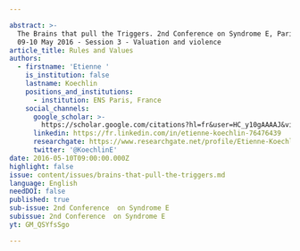 ```yaml
---

abstract: >-
  The Brains that pull the Triggers. 2nd Conference on Syndrome E, Paris IAS,
  09-10 May 2016 - Session 3 - Valuation and violence
article_title: Rules and Values
authors:
  - firstname: 'Etienne '
    is_institution: false
    lastname: Koechlin
    positions_and_institutions:
      - institution: ENS Paris, France
    social_channels:
      google_scholar: >-
        https://scholar.google.com/citations?hl=fr&user=HC_y10gAAAAJ&view_op=list_works&sortby=pubdate
      linkedin: https://fr.linkedin.com/in/etienne-koechlin-76476439
      researchgate: https://www.researchgate.net/profile/Etienne-Koechlin
      twitter: '@KoechlinE'
date: 2016-05-10T09:00:00.000Z
highlight: false
issue: content/issues/brains-that-pull-the-triggers.md
language: English
needDOI: false
published: true
sub-issue: 2nd Conference  on Syndrome E
subissue: 2nd Conference  on Syndrome E
yt: GM_QSYfsSgo

---
```



<Youtube yt="GM_QSYfsSgo" caption="Rules and Values"></Youtube>
